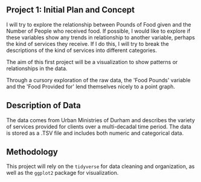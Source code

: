 ## Project 1: Initial Plan and Concept

I will try to explore the relationship between Pounds of Food given and the Number of People who received food. If possible, I would like to explore if these variables show any trends in relationship to another variable, perhaps the kind of services they receive. If I do this, I will try to break the descriptions of the kind of services into different categories. 

The aim of this first project will be a visualization to show patterns or relationships in the data.

Through a cursory exploration of the raw data, the 'Food Pounds' variable and the 'Food Provided for' lend themselves nicely to a point graph.

## Description of Data

The data comes from Urban Ministries of Durham and describes the variety of services provided for clients over a multi-decadal time period. The data is stored as a .TSV file and includes both numeric and categorical data. 

## Methodology

This project will rely on the `tidyverse` for data cleaning and organization, as well as the `ggplot2` package for visualization. 

